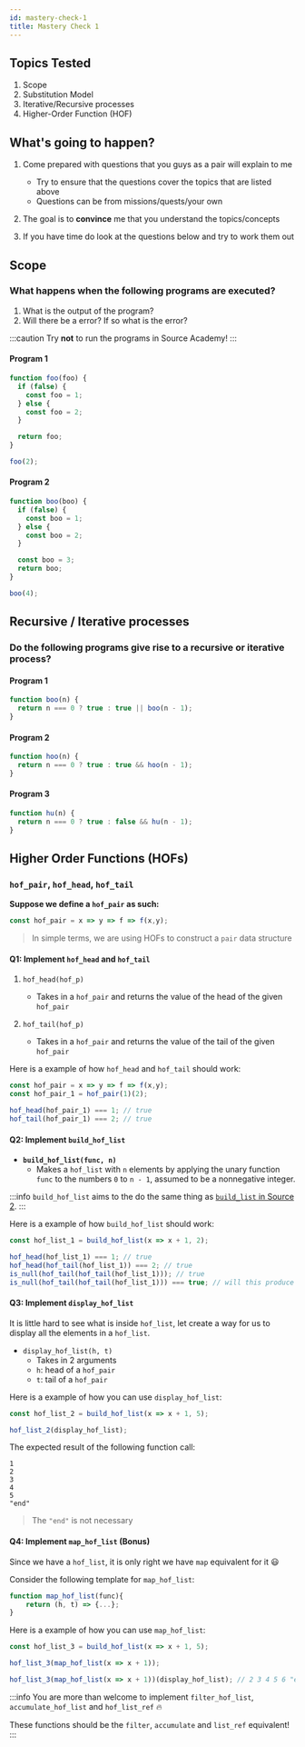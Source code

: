 ```yaml
---
id: mastery-check-1
title: Mastery Check 1
---
```


## Topics Tested

1. Scope
2. Substitution Model
3. Iterative/Recursive processes
4. Higher-Order Function (HOF)

## What's going to happen?

1. Come prepared with questions that you guys as a pair will explain to me
    - Try to ensure that the questions cover the topics that are listed above
    - Questions can be from missions/quests/your own

2. The goal is to **convince** me that you understand the topics/concepts

3. If you have time do look at the questions below and try to work them out

## Scope

### What happens when the following programs are executed?

1. What is the output of the program?
2. Will there be a error? If so what is the error?

:::caution
Try **not** to run the programs in Source Academy!
:::

#### Program 1

```javascript
function foo(foo) {
  if (false) {
    const foo = 1;
  } else {
    const foo = 2;
  }

  return foo;
}

foo(2);
```

#### Program 2

```javascript
function boo(boo) {
  if (false) {
    const boo = 1;
  } else {
    const boo = 2;
  }

  const boo = 3;
  return boo;
}

boo(4);
```

## Recursive / Iterative processes

### Do the following programs give rise to a **recursive** or **iterative** process?

#### Program 1

```javascript
function boo(n) {
  return n === 0 ? true : true || boo(n - 1);
}
```

#### Program 2

```javascript
function hoo(n) {
  return n === 0 ? true : true && hoo(n - 1);
}
```

#### Program 3

```javascript
function hu(n) {
  return n === 0 ? true : false && hu(n - 1);
}
```

## Higher Order Functions (HOFs)

### `hof_pair`, `hof_head`, `hof_tail`

**Suppose we define a `hof_pair` as such:**

```javascript
const hof_pair = x => y => f => f(x,y);
```

> In simple terms, we are using HOFs to construct a `pair` data structure

#### Q1: Implement `hof_head` and `hof_tail`

1. `hof_head(hof_p)`
    - Takes in a `hof_pair` and returns the value of the head of the given `hof_pair`

2. `hof_tail(hof_p)`
    - Takes in a `hof_pair` and returns the value of the tail of the given `hof_pair`

Here is a example of how `hof_head` and `hof_tail` should work:

```javascript
const hof_pair = x => y => f => f(x,y);
const hof_pair_1 = hof_pair(1)(2);

hof_head(hof_pair_1) === 1; // true
hof_tail(hof_pair_1) === 2; // true
```

#### Q2: Implement `build_hof_list`

- **`build_hof_list(func, n)`** 
    - Makes a `hof_list` with `n` elements by applying the unary function `func` to the numbers `0` to `n - 1`, assumed to be a nonnegative integer.

:::info
`build_hof_list` aims to the do the same thing as [`build_list` in Source 2](https://docs.sourceacademy.org/source_2/global.html#build_list).
:::

Here is a example of how `build_hof_list` should work:

```javascript
const hof_list_1 = build_hof_list(x => x + 1, 2);

hof_head(hof_list_1) === 1; // true
hof_head(hof_tail(hof_list_1)) === 2; // true
is_null(hof_tail(hof_tail(hof_list_1))); // true
is_null(hof_tail(hof_tail(hof_list_1))) === true; // will this produce a error 🤔? why/why not?
```

#### Q3: Implement `display_hof_list`

It is little hard to see what is inside `hof_list`, let create a way for us to display all the elements in a `hof_list`.

- `display_hof_list(h, t)`
    - Takes in 2 arguments
    - `h`: head of a `hof_pair`
    - `t`: tail of a `hof_pair`


Here is a example of how you can use `display_hof_list`:

```javascript
const hof_list_2 = build_hof_list(x => x + 1, 5);

hof_list_2(display_hof_list);
```

The expected result of the following function call:

```
1
2
3
4
5
"end"
```

> The `"end"` is not necessary

#### Q4: Implement `map_hof_list` (Bonus)

Since we have a `hof_list`, it is only right we have `map` equivalent for it 😃

Consider the following template for `map_hof_list`:

```javascript
function map_hof_list(func){ 
    return (h, t) => {...};
}
```
Here is a example of how you can use `map_hof_list`:

```javascript
const hof_list_3 = build_hof_list(x => x + 1, 5);

hof_list_3(map_hof_list(x => x + 1));

hof_list_3(map_hof_list(x => x + 1))(display_hof_list); // 2 3 4 5 6 "end"
```

:::info
You are more than welcome to implement `filter_hof_list`, `accumulate_hof_list` and `hof_list_ref` 🔥

These functions should be the `filter`, `accumulate` and `list_ref` equivalent!
:::
